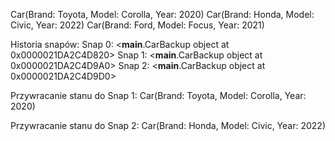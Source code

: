 Car(Brand: Toyota, Model: Corolla, Year: 2020)
Car(Brand: Honda, Model: Civic, Year: 2022)
Car(Brand: Ford, Model: Focus, Year: 2021)

Historia snapów:
Snap 0: <__main__.CarBackup object at 0x0000021DA2C4D820>
Snap 1: <__main__.CarBackup object at 0x0000021DA2C4D9A0>
Snap 2: <__main__.CarBackup object at 0x0000021DA2C4D9D0>

Przywracanie stanu do Snap 1:
Car(Brand: Toyota, Model: Corolla, Year: 2020)

Przywracanie stanu do Snap 2:
Car(Brand: Honda, Model: Civic, Year: 2022)
